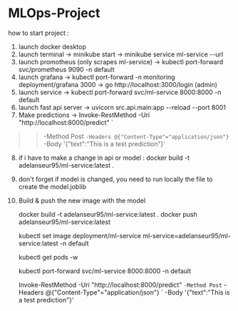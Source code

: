 # MLOps-Project

how to start project :
1) launch docker desktop
2) launch terminal -> minikube start -> minikube service ml-service --url
3) launch promotheus (only scrapes ml-service) -> kubectl port-forward svc/prometheus 9090 -n default
4) launch grafana -> kubectl port-forward -n monitoring deployment/grafana 3000 -> go http://localhost:3000/login (admin)
5) launch service -> kubectl port-forward svc/ml-service 8000:8000 -n default
6) launch fast api server -> uvicorn src.api.main:app --reload --port 8001
7) Make predictions -> Invoke-RestMethod -Uri "http://localhost:8000/predict" `
>>   -Method Post `
>>   -Headers @{"Content-Type"="application/json"} `
>>   -Body '{"text":"This is a test prediction"}'

8) if i have to make a change in api or model : docker build -t adelanseur95/ml-service:latest .
9) don't forget if model is changed, you need to run locally the file to create the model.joblib
10) Build & push the new image with the model


    docker build -t adelanseur95/ml-service:latest .
    docker push adelanseur95/ml-service:latest
    
    
    kubectl set image deployment/ml-service ml-service=adelanseur95/ml-service:latest -n default
    
    kubectl get pods -w
    
    kubectl port-forward svc/ml-service 8000:8000 -n default
    
    Invoke-RestMethod -Uri "http://localhost:8000/predict" `
      -Method Post `
      -Headers @{"Content-Type"="application/json"} `
      -Body '{"text":"This is a test prediction"}'
